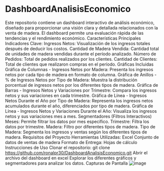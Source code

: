 # DashboardAnalisisEconomico
Este repositorio contiene un dashboard interactivo de análisis económico, diseñado para proporcionar una visión clara y detallada relacionados con la venta de madera. El dashboard permite una evaluación rápida de las tendencias y el rendimiento económico.
Características Principales
Indicadores Clave:
Ingresos Netos: Visualización de los ingresos totales después de deducir los costos.
Cantidad de Madera Vendida: Cantidad total de unidades de madera vendidas durante el período analizado.
Número de Pedidos: Total de pedidos realizados por los clientes.
Cantidad de Clientes: Total de clientes que realizaron compras en el período.
Gráficas Incluidas
Gráfica de Columnas - Ingresos Netos por Madera: Presenta los ingresos netos por cada tipo de madera en formato de columna.
Gráfica de Anillos - % de Ingresos Netos por Tipo de Madera: Muestra la distribución porcentual de ingresos netos por los diferentes tipos de madera.
Gráfica de Barras - Ingresos Netos y Variaciones por Trimestre: Compara los ingresos netos y sus variaciones en cada trimestre.
Gráfica de Línea - Ingresos Netos Durante el Año por Tipo de Madera: Representa los ingresos netos acumulados durante el año, diferenciados por tipo de madera.
Gráfica de Línea - Ingresos Netos y Variaciones Durante el Año: Visualiza los ingresos netos y sus variaciones mes a mes.
Segmentadores (Filtros Interactivos)
Meses: Permite filtrar los datos por mes específico.
Trimestre: Filtra los datos por trimestre.
Madera: Filtro por diferentes tipos de madera.
Tipo de Madera: Segmenta los ingresos y ventas según los diferentes tipos de madera.
Requisitos del Proyecto
Herramientas Utilizadas:
Excel
Conjunto de datos de ventas de madera
Formato de Entrega: Hojas de cálculo
Instrucciones de Uso
Clonar el repositorio:
git clone https://github.com/ronalpr30/DashboardAnalisisEconomico.git
Abrir el archivo del dashboard en excel
Explorar los diferentes gráficos y segmentadores para analizar los datos.
Capturas de Pantalla
![image](https://github.com/user-attachments/assets/f5065c64-4e96-4469-b85c-3fbb29d7423b)


